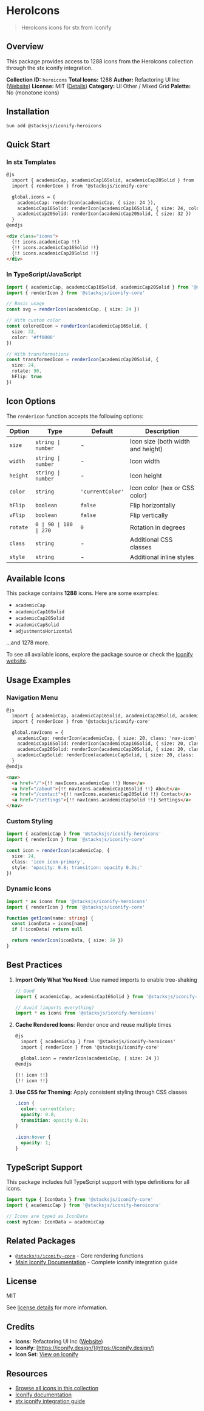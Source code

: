 # HeroIcons

> HeroIcons icons for stx from Iconify

## Overview

This package provides access to 1288 icons from the HeroIcons collection through the stx iconify integration.

**Collection ID:** `heroicons`
**Total Icons:** 1288
**Author:** Refactoring UI Inc ([Website](https://github.com/tailwindlabs/heroicons))
**License:** MIT ([Details](https://github.com/tailwindlabs/heroicons/blob/master/LICENSE))
**Category:** UI Other / Mixed Grid
**Palette:** No (monotone icons)

## Installation

```bash
bun add @stacksjs/iconify-heroicons
```

## Quick Start

### In stx Templates

```html
@js
  import { academicCap, academicCap16Solid, academicCap20Solid } from '@stacksjs/iconify-heroicons'
  import { renderIcon } from '@stacksjs/iconify-core'

  global.icons = {
    academicCap: renderIcon(academicCap, { size: 24 }),
    academicCap16Solid: renderIcon(academicCap16Solid, { size: 24, color: '#4a90e2' }),
    academicCap20Solid: renderIcon(academicCap20Solid, { size: 32 })
  }
@endjs

<div class="icons">
  {!! icons.academicCap !!}
  {!! icons.academicCap16Solid !!}
  {!! icons.academicCap20Solid !!}
</div>
```

### In TypeScript/JavaScript

```typescript
import { academicCap, academicCap16Solid, academicCap20Solid } from '@stacksjs/iconify-heroicons'
import { renderIcon } from '@stacksjs/iconify-core'

// Basic usage
const svg = renderIcon(academicCap, { size: 24 })

// With custom color
const coloredIcon = renderIcon(academicCap16Solid, {
  size: 32,
  color: '#ff0000'
})

// With transformations
const transformedIcon = renderIcon(academicCap20Solid, {
  size: 24,
  rotate: 90,
  hFlip: true
})
```

## Icon Options

The `renderIcon` function accepts the following options:

| Option | Type | Default | Description |
|--------|------|---------|-------------|
| `size` | `string \| number` | - | Icon size (both width and height) |
| `width` | `string \| number` | - | Icon width |
| `height` | `string \| number` | - | Icon height |
| `color` | `string` | `'currentColor'` | Icon color (hex or CSS color) |
| `hFlip` | `boolean` | `false` | Flip horizontally |
| `vFlip` | `boolean` | `false` | Flip vertically |
| `rotate` | `0 \| 90 \| 180 \| 270` | `0` | Rotation in degrees |
| `class` | `string` | - | Additional CSS classes |
| `style` | `string` | - | Additional inline styles |

## Available Icons

This package contains **1288** icons. Here are some examples:

- `academicCap`
- `academicCap16Solid`
- `academicCap20Solid`
- `academicCapSolid`
- `adjustmentsHorizontal`

...and 1278 more.

To see all available icons, explore the package source or check the [Iconify website](https://icon-sets.iconify.design/heroicons/).

## Usage Examples

### Navigation Menu

```html
@js
  import { academicCap, academicCap16Solid, academicCap20Solid, academicCapSolid } from '@stacksjs/iconify-heroicons'
  import { renderIcon } from '@stacksjs/iconify-core'

  global.navIcons = {
    academicCap: renderIcon(academicCap, { size: 20, class: 'nav-icon' }),
    academicCap16Solid: renderIcon(academicCap16Solid, { size: 20, class: 'nav-icon' }),
    academicCap20Solid: renderIcon(academicCap20Solid, { size: 20, class: 'nav-icon' }),
    academicCapSolid: renderIcon(academicCapSolid, { size: 20, class: 'nav-icon' })
  }
@endjs

<nav>
  <a href="/">{!! navIcons.academicCap !!} Home</a>
  <a href="/about">{!! navIcons.academicCap16Solid !!} About</a>
  <a href="/contact">{!! navIcons.academicCap20Solid !!} Contact</a>
  <a href="/settings">{!! navIcons.academicCapSolid !!} Settings</a>
</nav>
```

### Custom Styling

```typescript
import { academicCap } from '@stacksjs/iconify-heroicons'
import { renderIcon } from '@stacksjs/iconify-core'

const icon = renderIcon(academicCap, {
  size: 24,
  class: 'icon icon-primary',
  style: 'opacity: 0.8; transition: opacity 0.2s;'
})
```

### Dynamic Icons

```typescript
import * as icons from '@stacksjs/iconify-heroicons'
import { renderIcon } from '@stacksjs/iconify-core'

function getIcon(name: string) {
  const iconData = icons[name]
  if (!iconData) return null

  return renderIcon(iconData, { size: 24 })
}
```

## Best Practices

1. **Import Only What You Need**: Use named imports to enable tree-shaking
   ```typescript
   // Good
   import { academicCap, academicCap16Solid } from '@stacksjs/iconify-heroicons'

   // Avoid (imports everything)
   import * as icons from '@stacksjs/iconify-heroicons'
   ```

2. **Cache Rendered Icons**: Render once and reuse multiple times
   ```html
   @js
     import { academicCap } from '@stacksjs/iconify-heroicons'
     import { renderIcon } from '@stacksjs/iconify-core'

     global.icon = renderIcon(academicCap, { size: 24 })
   @endjs

   {!! icon !!}
   {!! icon !!}
   ```

3. **Use CSS for Theming**: Apply consistent styling through CSS classes
   ```css
   .icon {
     color: currentColor;
     opacity: 0.8;
     transition: opacity 0.2s;
   }

   .icon:hover {
     opacity: 1;
   }
   ```

## TypeScript Support

This package includes full TypeScript support with type definitions for all icons.

```typescript
import type { IconData } from '@stacksjs/iconify-core'
import { academicCap } from '@stacksjs/iconify-heroicons'

// Icons are typed as IconData
const myIcon: IconData = academicCap
```

## Related Packages

- [`@stacksjs/iconify-core`](../iconify-core) - Core rendering functions
- [Main Iconify Documentation](../../docs/iconify.md) - Complete iconify integration guide

## License

MIT

See [license details](https://github.com/tailwindlabs/heroicons/blob/master/LICENSE) for more information.

## Credits

- **Icons**: Refactoring UI Inc ([Website](https://github.com/tailwindlabs/heroicons))
- **Iconify**: [https://iconify.design/](https://iconify.design/)
- **Icon Set**: [View on Iconify](https://icon-sets.iconify.design/heroicons/)

## Resources

- [Browse all icons in this collection](https://icon-sets.iconify.design/heroicons/)
- [Iconify documentation](https://iconify.design/docs/)
- [stx iconify integration guide](../../docs/iconify.md)
